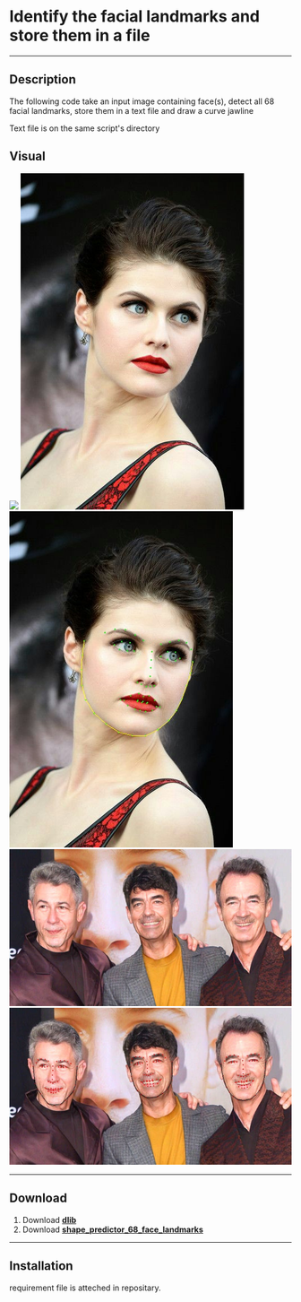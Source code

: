 # Identify the facial landmarks and store them in a file
---
## Description
<p>  The following code take an input image containing face(s), detect all 68 facial landmarks, store them in a text file and draw a curve 
jawline <p>
<p> Text file is on the same script's directory <p>

## Visual
![](https://miro.medium.com/max/1400/1*mArsPXT2PB19dF4sPR-VSA.jpeg)
![](https://github.com/venom551998/Facial-Landmarks/blob/master/facial_landmark_detection/1.jpg)
![](https://github.com/venom551998/Facial-Landmarks/blob/master/facial_landmark_detection/output.jpg)
![](https://github.com/venom551998/Facial-Landmarks/blob/master/facial_landmark_detection/63063.jpg)
![](https://github.com/venom551998/Facial-Landmarks/blob/master/facial_landmark_detection/63063_output.jpg)

---
## Download
1. Download [**dlib**](https://pypi.org/project/dlib/)
2. Download [**shape_predictor_68_face_landmarks**](https://osdn.net/projects/sfnet_dclib/downloads/dlib/v18.10/shape_predictor_68_face_landmarks.dat.bz2/)
---
## Installation
requirement file is atteched in repositary.
